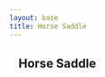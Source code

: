 ```yaml
---
layout: base
title: Horse Saddle
---
```


<section style="padding:16px">
  <h1 style="margin:0 0 12px;">Horse Saddle</h1>
  <p style="margin:0">
  </p>
</section>
